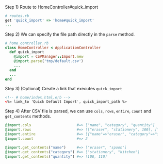 Step 1) Route to HomeController#quick_import
```ruby
# routes.rb
get 'quick_import' => 'home#quick_import'
...
```

Step 2) We can specify the file path directly in the `parse` method.
```ruby
# home_controller.rb
class HomeController < ApplicationController
  def quick_import
    @import = CSVManager::Import.new
    @import.parse('tmp/default.csv')
    ...
  end
  ...
end
```

Step 3) (Optional) Create a link that executes `quick_import`
```html
<!-- # home/index.html.erb -->
<%= link_to 'Quick Default Import', quick_import_path %>
```

Step 4) After CSV file is parsed, we can use `cols`, `rows`, `entire`, `count` and `get_contents` methods.
```ruby
@import.cols                     #=> ["name", "category", "quantity"]
@import.rows                     #=> [["eraser", "stationery", 100], ["spoon", "kitchen", 110]]
@import.entire                   #=> [{"name"=>"eraser", "category"=>"stationery", "quantity"=>100}, {"name"=>"spoon", "category"=>"kitchen", "quantity"=>110}]
@import.count                    #=> 2

@import.get_contents("name")     #=> ["eraser", "spoon"]
@import.get_contents("category") #=> ["stationery", "kitchen"]
@import.get_contents("quantity") #=> [100, 110]
```
